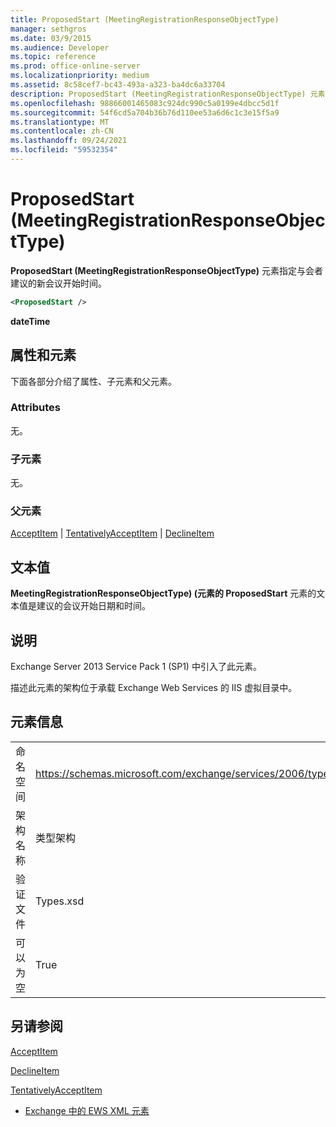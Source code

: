 ```yaml
---
title: ProposedStart (MeetingRegistrationResponseObjectType)
manager: sethgros
ms.date: 03/9/2015
ms.audience: Developer
ms.topic: reference
ms.prod: office-online-server
ms.localizationpriority: medium
ms.assetid: 8c58cef7-bc43-493a-a323-ba4dc6a33704
description: ProposedStart (MeetingRegistrationResponseObjectType) 元素指定与会者建议的新会议开始时间。
ms.openlocfilehash: 98866001465083c924dc990c5a0199e4dbcc5d1f
ms.sourcegitcommit: 54f6cd5a704b36b76d110ee53a6d6c1c3e15f5a9
ms.translationtype: MT
ms.contentlocale: zh-CN
ms.lasthandoff: 09/24/2021
ms.locfileid: "59532354"
---
```

# <a name="proposedstart-meetingregistrationresponseobjecttype"></a>ProposedStart (MeetingRegistrationResponseObjectType)

**ProposedStart (MeetingRegistrationResponseObjectType)** 元素指定与会者建议的新会议开始时间。 
  
```XML
<ProposedStart />
```

 **dateTime**
## <a name="attributes-and-elements"></a>属性和元素

下面各部分介绍了属性、子元素和父元素。
  
### <a name="attributes"></a>Attributes

无。
  
### <a name="child-elements"></a>子元素

无。
  
### <a name="parent-elements"></a>父元素

[AcceptItem](acceptitem.md)  | [TentativelyAcceptItem](tentativelyacceptitem.md)  | [DeclineItem](declineitem.md)
  
## <a name="text-value"></a>文本值

**MeetingRegistrationResponseObjectType)  (元素的 ProposedStart** 元素的文本值是建议的会议开始日期和时间。 
  
## <a name="remarks"></a>说明

Exchange Server 2013 Service Pack 1 (SP1) 中引入了此元素。
  
描述此元素的架构位于承载 Exchange Web Services 的 IIS 虚拟目录中。
  
## <a name="element-information"></a>元素信息

|||
|:-----|:-----|
|命名空间  <br/> |https://schemas.microsoft.com/exchange/services/2006/types  <br/> |
|架构名称  <br/> |类型架构  <br/> |
|验证文件  <br/> |Types.xsd  <br/> |
|可以为空  <br/> |True  <br/> |
   
## <a name="see-also"></a>另请参阅



[AcceptItem](acceptitem.md)
  
[DeclineItem](declineitem.md)
  
[TentativelyAcceptItem](tentativelyacceptitem.md)


- [Exchange 中的 EWS XML 元素](ews-xml-elements-in-exchange.md)

